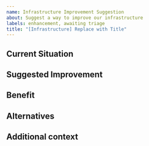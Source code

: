 ```yaml
---
name: Infrastructure Improvement Suggestion
about: Suggest a way to improve our infrastructure
labels: enhancement, awaiting triage
title: "[Infrastructure] Replace with Title"
---
```


## Current Situation
<!-- Describe the part of the infrastructure you think should improve -->

## Suggested Improvement
<!-- Describe what you want to happen -->

## Benefit
<!-- Fully describe the benefit of the change (E.g., improve speed, robustness, etc.) -->

## Alternatives
<!-- Describe any alternative solutions you have considered -->

## Additional context
<!-- Add any other context about the feature request. -->

